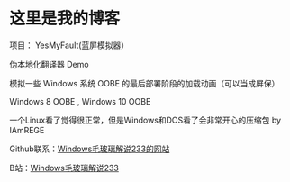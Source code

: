 # 这里是我的博客
项目：
YesMyFault(蓝屏模拟器）

伪本地化翻译器 Demo

模拟一些 Windows 系统 OOBE 的最后部署阶段的加载动画（可以当成屏保）

Windows 8 OOBE , Windows 10 OOBE

一个Linux看了觉得很正常，但是Windows和DOS看了会非常开心的压缩包 by IAmREGE


Github联系：[Windows毛玻璃解说233的网站](https://space.bilibili.com/1601172780)

B站：[Windows毛玻璃解说233](https://space.bilibili.com/1601172780)

